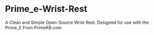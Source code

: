 # Prime_e-Wrist-Rest
 A Clean and Simple Open-Source Wrist Rest.  Designed for use with the Prime_E From PrimeKB.com
